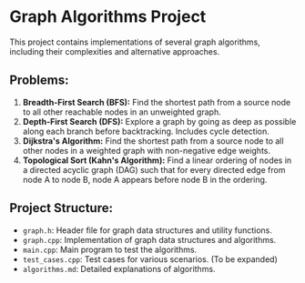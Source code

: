# Graph Algorithms Project

This project contains implementations of several graph algorithms, including their complexities and alternative approaches.

## Problems:

1. **Breadth-First Search (BFS):**  Find the shortest path from a source node to all other reachable nodes in an unweighted graph.
2. **Depth-First Search (DFS):** Explore a graph by going as deep as possible along each branch before backtracking.  Includes cycle detection.
3. **Dijkstra's Algorithm:** Find the shortest path from a source node to all other nodes in a weighted graph with non-negative edge weights.
4. **Topological Sort (Kahn's Algorithm):** Find a linear ordering of nodes in a directed acyclic graph (DAG) such that for every directed edge from node A to node B, node A appears before node B in the ordering.

## Project Structure:

* `graph.h`: Header file for graph data structures and utility functions.
* `graph.cpp`: Implementation of graph data structures and algorithms.
* `main.cpp`: Main program to test the algorithms.
* `test_cases.cpp`:  Test cases for various scenarios. (To be expanded)
* `algorithms.md`: Detailed explanations of algorithms.